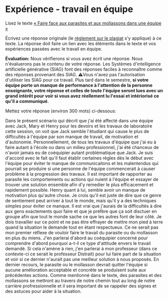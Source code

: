 # Expérience - travail en équipe

Lisez le texte [« Faire face aux parasites et aux mollassons dans une équipe »](https://etsmtl365-my.sharepoint.com/:w:/g/personal/christopher_fuhrman_etsmtl_ca/EcmQ4mhrCt5Ml9FUOiAPMmQBqtH3Z65GXrMLngDaeRCP8g?e=8JXrlf)

Écrivez une réponse originale (le [règlement sur le plagiat](https://www.etsmtl.ca/Etudes/citer-pas-plagier) s'y applique) à ce texte.
La réponse doit faire un lien avec les éléments dans le texte et vos expériences passées avec le travail en équipe.

**Évaluation:** Nous vérifierons si vous avez écrit une réponse.
Nous n'évaluerons pas le contenu de votre réponse.
Les Systèmes d'intelligence artificielle générative (SIAG) font des réponses faciles à reconnaître comme des réponses provenant des SIAG. 
⚠️Vous n'avez pas l'autorisation d'utiliser les SIAG pour ce travail. 
Plus tard dans le semestre, **si votre équipe porte un manque de performance à l'attention de la personne enseignante, votre réponse et celles de toute l'équipe seront lues avec un grand intérêt pour voir si vous avez réellement lu l'essai et intériorisé ce qu'il a communiqué**.

Mettez votre réponse (environ 300 mots) ci-dessous:

Dans le présent scénario qui décrit que j'ai été affecté dans une équipe avec Jack, Mary et Henry pour les devoirs et les travaux de laboratoire cette session, on voit que Jack semble l'étudiant qui cause le plus de difficultés à l'équipe par son manque de travail, de motivation et d'autonomie. Personnellement, de tous les travaux d'équipe que j'ai eu à faire autant à l'école ou dans un milieu professionnel, j'ai été chanceux de n'avoir jamais eu de coéquipier autant problématique que Jack. Je suis d'accord avec le fait qu'il faut établir certaines règles dès le début avec l'équipe pour éviter le manque de communicaitons et les malentendus qui pourrait se produire si une personne de l'équipe commencerait à causer problème à la progression des travaux. Il est important de rapporter au parasite les comportements ou actions qui nuient à l'équipe et essayer de trouver une solution ensemble afin d'y remedier le plus efficacement et rapidement possible. Henry quant à lui, semble avoir un manque de motivation plus qu'autre chose. Je crois qu'il est juste de dire que ce genre de sentiement peut arriver à tout le monde, mais qu'il y a des techniques simples pour éviter ce manque. Il est vrai que j'aurais de la difficultés à dire aux gens exactements quoi faire et que je préfère que ça soit disctuer en groupe afin que tout le monde sache ce que les autres font de leur côté. Je dois travailler sur ce point et ne pas être effrayer de mettre mon pied à terre quand la situation le demande tout en étant respectueux. Ce ne serait pas mon premier réflexe de vouloir faire le travail du parasite ou du mollasson en plus du miens. J'en parlerai d'abord au coéquipier concerné pour comprendre d'abord pourquoi a-t-il ce type d'attitude envers le travail demandé. Si cela n'amène à rien, j'en parlerai à mon professeur (dans ce contexte-ci ce serait le professeur Distrait) pour lui faire part de la situation et voir si ce dernier n'aurait pas une meilleur solution à nous proposés. En dernier recours, le parasite ou le mollasson devrait quitter l'équipe si aucune amélioration acceptable et concrète se produisent suite aux précédentes actions. Comme mentionné dans le texte, des parasites et des mollassons se mettront au travers de notre chemin tout au long de notre carrière profressionnelle et il sera important de se rappeler des signes et des astuces pour aider à la situation.


